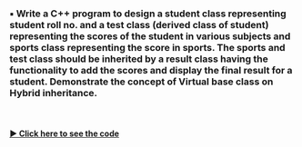 ### ▪️ Write a C++ program to design a student class representing student roll no. and a test class (derived class of student) representing the scores of the student in various subjects and sports class representing the score in sports. The sports and test class should be inherited by a result class having the functionality to add the scores and display the final result for a student. Demonstrate the concept of Virtual base class on Hybrid inheritance.

<br/>

#### [▶️ Click here to see the code](./hybrid_inheritance.cpp)
